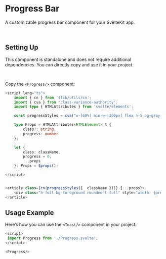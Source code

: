 <script>
 import ComponentPreview from '$lib/components/component-preview/component-preview.svelte';
 import InstallationSnippets from '$lib/components/installation-snippets/installation-snippets.svelte';
</script>

# Progress Bar

A customizable progress bar component for your SvelteKit app.

<br/>

<ComponentPreview name="Progress" />

## Setting Up

This component is standalone and does not require additional dependencies. You can directly copy and use it in your project.

<br/>

Copy the `<Progress/>` component:

```ts
<script lang="ts">
    import { cn } from '$lib/utils/cn';
	import { cva } from 'class-variance-authority';
	import type { HTMLAttributes } from 'svelte/elements';

    const progressStyles = cva("w-[60%] min-w-[300px] flex h-5 bg-gray-200 rounded-full")

	type Props = HTMLAttributes<HTMLElement> & {
		class?: string;
        progress: number
	};

    let {
		class: className,
        progress = 0,
		...props
	}: Props = $props();

</script>


<article class={cn(progressStyles({  className }))} {...props}>
	<div class="h-full bg-foreground rounded-l-full" style="width: {progress}%"></div>
</article>

```

## Usage Example

Here’s how you can use the `<Toast/>` component in your project:

```ts
<script>
 import Progress from './Progress.svelte';
</script>

<Progress/>
```
